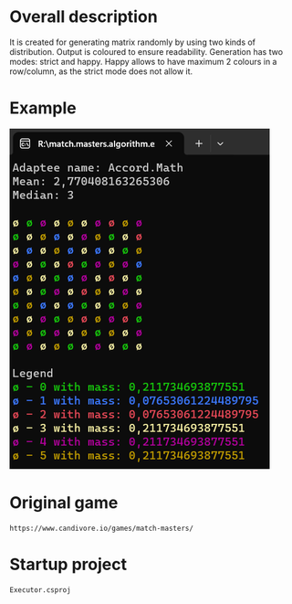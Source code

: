 # Overall description
It is created for generating matrix randomly by using two kinds of distribution.
Output is coloured to ensure readability.
Generation has two modes: strict and happy.
Happy allows to have maximum 2 colours in a row/column, as the strict mode does not allow it.

# Example
![example.png](./results/example.png)

# Original game
```
https://www.candivore.io/games/match-masters/
```
# Startup project
```
Executor.csproj
```
